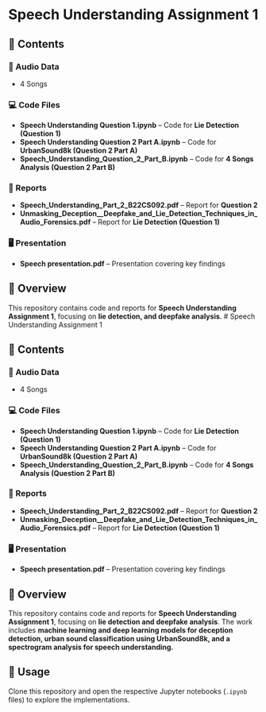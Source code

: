 # Speech Understanding Assignment 1  

## 📂 Contents  

### 🎵 Audio Data  
- 4 Songs  

### 💻 Code Files  
- **Speech Understanding Question 1.ipynb** – Code for **Lie Detection (Question 1)**  
- **Speech Understanding Question 2 Part A.ipynb** – Code for **UrbanSound8k (Question 2 Part A)**  
- **Speech_Understanding_Question_2_Part_B.ipynb** – Code for **4 Songs Analysis (Question 2 Part B)**  

### 📄 Reports  
- **Speech_Understanding_Part_2_B22CS092.pdf** – Report for **Question 2**  
- **Unmasking_Deception__Deepfake_and_Lie_Detection_Techniques_in_Audio_Forensics.pdf** – Report for **Lie Detection (Question 1)**  

### 🖥️ Presentation  
- **Speech presentation.pdf** – Presentation covering key findings  

## 📌 Overview  
This repository contains code and reports for **Speech Understanding Assignment 1**, focusing on **lie detection, and deepfake analysis**. # Speech Understanding Assignment 1  

## 📂 Contents  

### 🎵 Audio Data  
- 4 Songs  

### 💻 Code Files  
- **Speech Understanding Question 1.ipynb** – Code for **Lie Detection (Question 1)**  
- **Speech Understanding Question 2 Part A.ipynb** – Code for **UrbanSound8k (Question 2 Part A)**  
- **Speech_Understanding_Question_2_Part_B.ipynb** – Code for **4 Songs Analysis (Question 2 Part B)**  

### 📄 Reports  
- **Speech_Understanding_Part_2_B22CS092.pdf** – Report for **Question 2**  
- **Unmasking_Deception__Deepfake_and_Lie_Detection_Techniques_in_Audio_Forensics.pdf** – Report for **Lie Detection (Question 1)**  

### 🖥️ Presentation  
- **Speech presentation.pdf** – Presentation covering key findings  

## 📌 Overview  
This repository contains code and reports for **Speech Understanding Assignment 1**, focusing on **lie detection and deepfake analysis**. The work includes **machine learning and deep learning models for deception detection, urban sound classification using UrbanSound8k, and a spectrogram analysis for speech understanding.**  

## 🚀 Usage  
Clone this repository and open the respective Jupyter notebooks (`.ipynb` files) to explore the implementations.  
